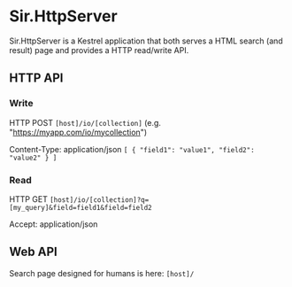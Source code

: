 # Sir.HttpServer

Sir.HttpServer is a Kestrel application that both serves a HTML search (and result) page and provides a HTTP read/write API.

## HTTP API

### Write

HTTP POST `[host]/io/[collection]` (e.g. "https://myapp.com/io/mycollection")

Content-Type: application/json
`
[
	{
		"field1": "value1",
		"field2": "value2"
	}
]
`

### Read

HTTP GET `[host]/io/[collection]?q=[my_query]&field=field1&field=field2`

Accept: application/json

## Web API

Search page designed for humans is here: `[host]/`